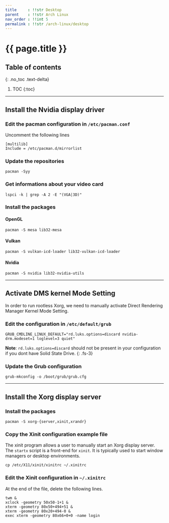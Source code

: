 ```yaml
---
title     : !!str Desktop
parent    : !!str Arch Linux
nav_order : !!int 5
permalink : !!str /arch-linux/desktop
---
```


# {{ page.title }}

## Table of contents
{: .no_toc .text-delta}

1. TOC
{:toc}

---

## Install the Nvidia display driver

### Edit the pacman configuration in `/etc/pacman.conf`

Uncomment the following lines

```
[multilib]
Include = /etc/pacman.d/mirrorlist
```

### Update the repositories
```
pacman -Syy
```

### Get informations about your video card
```
lspci -k | grep -A 2 -E "(VGA|3D)"
```

### Install the packages

#### OpenGL
```
pacman -S mesa lib32-mesa
```

#### Vulkan
```
pacman -S vulkan-icd-loader lib32-vulkan-icd-loader
```

#### Nvidia
```
pacman -S nvidia lib32-nvidia-utils
```

---

## Activate DMS kernel Mode Setting

In order to run rootless Xorg, we need to manually activate Direct Rendering Manager Kernel Mode Setting.

### Edit the configuration in `/etc/default/grub`
```
GRUB_CMDLINE_LINUX_DEFAULT="rd.luks.options=discard nvidia-drm.modeset=1 loglevel=3 quiet"
```

**Note**: `rd.luks.options=discard` should not be present in your configuration if you dont have Solid State Drive.
{: .fs-3}

### Update the Grub configuration
```
grub-mkconfig -o /boot/grub/grub.cfg
```

---

## Install the Xorg display server

### Install the packages
```
pacman -S xorg-{server,xinit,xrandr}
```

### Copy the Xinit configuration example file

The xinit program allows a user to manually start an Xorg display server. The `startx` script is a front-end for `xinit`. It is typically used to start window managers or desktop environments.

```
cp /etc/X11/xinit/xinitrc ~/.xinitrc
```

### Edit the Xinit configuration in `~/.xinitrc`

At the end of the file, delete the following lines.

```
twm &
xclock -geometry 50x50-1+1 &
xterm -geometry 80x50+494+51 &
xterm -geometry 80x20+494-0 &
exec xterm -geometry 80x66+0+0 -name login
```

